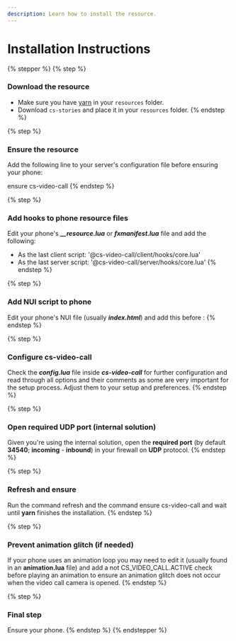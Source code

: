 ```yaml
---
description: Learn how to install the resource.
---
```


# Installation Instructions

{% stepper %}
{% step %}
### Download the resource

* Make sure you have [yarn](https://github.com/citizenfx/cfx-server-data/tree/master/resources/\[system]/\[builders]/yarn) in your `resources` folder.
* Download `cs-stories` and place it in your `resources` folder.
{% endstep %}

{% step %}
### Ensure the resource

Add the following line to your server's configuration file before ensuring your phone:

ensure cs-video-call
{% endstep %}

{% step %}
### Add hooks to phone resource files

Edit your phone's _**\_\_resource.lua**_ or _**fxmanifest.lua**_ file and add the following:

* As the last client script: '@cs-video-call/client/hooks/core.lua'
* As the last server script: '@cs-video-call/server/hooks/core.lua'
{% endstep %}

{% step %}
### Add NUI script to phone

Edit your phone's NUI file (usually _**index.html**_) and add this before :
{% endstep %}

{% step %}
### Configure cs-video-call

Check the _**config.lua**_ file inside _**cs-video-call**_ for further configuration and read through all options and their comments as some are very important for the setup process. Adjust them to your setup and preferences.
{% endstep %}

{% step %}
### Open required UDP port (internal solution)

Given you're using the internal solution, open the **required port** (by default **34540**; **incoming** - **inbound**) in your firewall on **UDP** protocol.
{% endstep %}

{% step %}
### Refresh and ensure

Run the command refresh and the command ensure cs-video-call and wait until **yarn** finishes the installation.
{% endstep %}

{% step %}
### Prevent animation glitch (if needed)

If your phone uses an animation loop you may need to edit it (usually found in an **animation.lua** file) and add a not CS\_VIDEO\_CALL.ACTIVE check before playing an animation to ensure an animation glitch does not occur when the video call camera is opened.
{% endstep %}

{% step %}
### Final step

Ensure your phone.
{% endstep %}
{% endstepper %}
